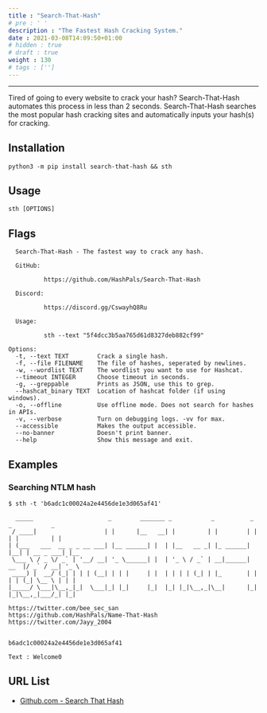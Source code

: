 ```yaml
---
title : "Search-That-Hash"
# pre : ' '
description : "The Fastest Hash Cracking System."
date : 2021-03-08T14:09:50+01:00
# hidden : true
# draft : true
weight : 130
# tags : ['']
---
```


---

Tired of going to every website to crack your hash? Search-That-Hash automates this process in less than 2 seconds. Search-That-Hash searches the most popular hash cracking sites and automatically inputs your hash(s) for cracking.

## Installation

```plain
python3 -m pip install search-that-hash && sth
```

## Usage

```plain
sth [OPTIONS]
```

## Flags

```plain
  Search-That-Hash - The fastest way to crack any hash.

  GitHub:

          https://github.com/HashPals/Search-That-Hash

  Discord:

          https://discord.gg/CswayhQ8Ru

  Usage:

          sth --text "5f4dcc3b5aa765d61d8327deb882cf99"

Options:
  -t, --text TEXT        Crack a single hash.
  -f, --file FILENAME    The file of hashes, seperated by newlines.
  -w, --wordlist TEXT    The wordlist you want to use for Hashcat.
  --timeout INTEGER      Choose timeout in seconds.
  -g, --greppable        Prints as JSON, use this to grep.
  --hashcat_binary TEXT  Location of hashcat folder (if using windows).
  -o, --offline          Use offline mode. Does not search for hashes in APIs.
  -v, --verbose          Turn on debugging logs. -vv for max.
  --accessible           Makes the output accessible.
  --no-banner            Doesn't print banner.
  --help                 Show this message and exit.

```

## Examples

### Searching NTLM hash

```plain
$ sth -t 'b6adc1c00024a2e4456de1e3d065af41'

  _____                     _        _______ _           _          _    _           _
 / ____|                   | |      |__   __| |         | |        | |  | |         | |
| (___   ___  __ _ _ __ ___| |__ ______| |  | |__   __ _| |_ ______| |__| | __ _ ___| |__
 \___ \ / _ \/ _` | '__/ __| '_ \______| |  | '_ \ / _` | __|______|  __  |/ _` / __| '_ \
 ____) |  __/ (_| | | | (__| | | |     | |  | | | | (_| | |_       | |  | | (_| \__ \ | | |
|_____/ \___|\__,_|_|  \___|_| |_|     |_|  |_| |_|\__,_|\__|      |_|  |_|\__,_|___/_| |_|
        
https://twitter.com/bee_sec_san
https://github.com/HashPals/Name-That-Hash
https://twitter.com/Jayy_2004


b6adc1c00024a2e4456de1e3d065af41

Text : Welcome0
```

## URL List

- [Github.com - Search That Hash](https://github.com/HashPals/Search-That-Hash)
